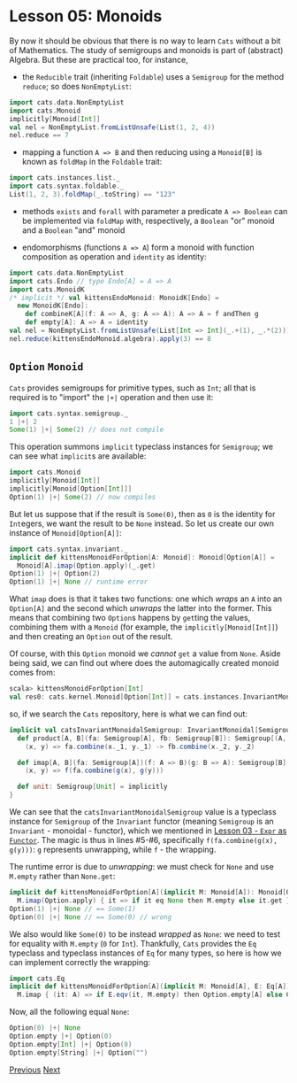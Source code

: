 Lesson 05: Monoids
==================

By now it should be obvious that there is no way to learn `Cats` without a bit of Mathematics. The study of semigroups and
monoids is part of (abstract) Algebra. But these are practical too, for instance,

 - the `Reducible` trait (inheriting `Foldable`) uses a `Semigroup` for the method `reduce`; so does `NonEmptyList`:

```Scala
import cats.data.NonEmptyList
import cats.Monoid
implicitly[Monoid[Int]]
val nel = NonEmptyList.fromListUnsafe(List(1, 2, 4))
nel.reduce == 7
```

 - mapping a function `A => B` and then reducing using a `Monoid[B]` is known as `foldMap` in the `Foldable` trait:

```Scala
import cats.instances.list._
import cats.syntax.foldable._
List(1, 2, 3).foldMap(_.toString) == "123"
```

 - methods `exists` and `forall` with parameter a predicate `A => Boolean` can be implemented via `foldMap` with,
   respectively, a `Boolean` "or" monoid and a `Boolean` "and" monoid

 - endomorphisms (functions `A => A`) form a monoid with function composition as operation and `identity` as identity:

```Scala
import cats.data.NonEmptyList
import cats.Endo // type Endo[A] = A => A
import cats.MonoidK
/* implicit */ val kittensEndoMonoid: MonoidK[Endo] =
  new MonoidK[Endo]:
    def combineK[A](f: A => A, g: A => A): A => A = f andThen g
    def empty[A]: A => A = identity
val nel = NonEmptyList.fromListUnsafe(List[Int => Int](_.+(1), _.*(2)))
nel.reduce(kittensEndoMonoid.algebra).apply(3) == 8
```

`Option` `Monoid`
-----------------

`Cats` provides semigroups for primitive types, such as `Int`; all that is required is to "import" the `|+|` operation and
then use it:

```Scala
import cats.syntax.semigroup._
1 |+| 2
Some(1) |+| Some(2) // does not compile
```

This operation summons `implicit` typeclass instances for `Semigroup`; we can see what `implicit`s are available:

```Scala
import cats.Monoid
implicitly[Monoid[Int]]
implicitly[Monoid[Option[Int]]]
Option(1) |+| Some(2) // now compiles
```

But let us suppose that if the result is `Some(0)`, then as `0` is the identity for `Int`egers, we want the result to be
`None` instead. So let us create our own instance of `Monoid[Option[A]]`:

```Scala
import cats.syntax.invariant._
implicit def kittensMonoidForOption[A: Monoid]: Monoid[Option[A]] =
  Monoid[A].imap(Option.apply)(_.get)
Option(1) |+| Option(2)
Option(1) |+| None // runtime error
```

What `imap` does is that it takes two functions: one which _wraps_ an `A` into an `Option[A]` and the second which _unwraps_
the latter into the former. This means that combining two `Option`s happens by `get`ting the values, combining them with a
`Monoid` (for example, the `implicitly[Monoid[Int]]`) and then creating an `Option` out of the result.

Of course, with this `Option` monoid we _cannot_ `get` a value from `None`. Aside being said, we can find out where does the
automagically created monoid comes from:

```scala
scala> kittensMonoidForOption[Int]
val res0: cats.kernel.Monoid[Option[Int]] = cats.instances.InvariantMonoidalInstances$$anon$9@54950027
```

so, if we search the `Cats` repository, here is what we can find out:

```Scala
implicit val catsInvariantMonoidalSemigroup: InvariantMonoidal[Semigroup] = new InvariantMonoidal[Semigroup] {
  def product[A, B](fa: Semigroup[A], fb: Semigroup[B]): Semigroup[(A, B)] =
    (x, y) => fa.combine(x._1, y._1) -> fb.combine(x._2, y._2)

  def imap[A, B](fa: Semigroup[A])(f: A => B)(g: B => A): Semigroup[B] = // line #5
    (x, y) => f(fa.combine(g(x), g(y)))                                  // line #6

  def unit: Semigroup[Unit] = implicitly
}
```

We can see that the `catsInvariantMonoidalSemigroup` value is a typeclass instance for `Semigroup` of the `Invariant`
functor (meaning `Semigroup` is an `Invariant` - monoidal - functor), which we mentioned in
[Lesson 03 - `Expr` as `Functor`](https://github.com/sjbiaga/kittens/blob/main/expr-03-swap/README.md). The magic is thus in
lines #5-#6, specifically `f(fa.combine(g(x), g(y)))`: `g` represents unwrapping, while `f` - the wrapping.

The runtime error is due to _unwrapping_: we must check for `None` and use `M.empty` rather than `None.get`:

```Scala
implicit def kittensMonoidForOption[A](implicit M: Monoid[A]): Monoid[Option[A]] =
  M.imap(Option.apply) { it => if it eq None then M.empty else it.get }
Option(1) |+| None // == Some(1)
Option(0) |+| None // == Some(0) // wrong
```

We also would like `Some(0)` to be instead _wrapped_ as `None`: we need to test for equality with `M.empty` (`0` for `Int`).
Thankfully, `Cats` provides the `Eq` typeclass and typeclass instances of `Eq` for many types, so here is how we can
implement correctly the wrapping:

```Scala
import cats.Eq
implicit def kittensMonoidForOption[A](implicit M: Monoid[A], E: Eq[A]): Monoid[Option[A]] =
  M.imap { (it: A) => if E.eqv(it, M.empty) then Option.empty[A] else Option.apply[A](it) } (_.getOrElse(M.empty))
```

Now, all the following equal `None`:

```Scala
Option(0) |+| None
Option.empty |+| Option(0)
Option.empty[Int] |+| Option(0)
Option.empty[String] |+| Option("")
```

[Previous](https://github.com/sjbiaga/kittens/blob/main/nat-1-trampoline/README.md) [Next](https://github.com/sjbiaga/kittens/blob/main/monoid-2-list/README.md)

